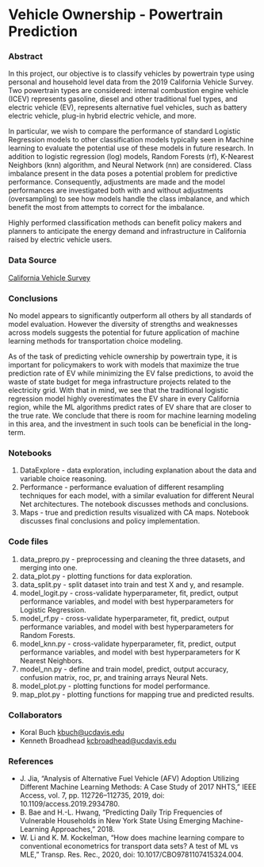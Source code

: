 # Vehicle Ownership - Powertrain Prediction

### Abstract
In this project, our objective is to classify vehicles by powertrain type using personal and household level data from
the 2019 California Vehicle Survey. Two powertrain types are considered: internal combustion engine vehicle (ICEV)
represents gasoline, diesel and other traditional fuel types, and electric vehicle (EV), represents alternative fuel
vehicles, such as battery electric vehicle, plug-in hybrid electric vehicle, and more. 
  
In particular, we wish to compare the performance of standard Logistic Regression
models to other classification models typically seen in Machine learning to evaluate the potential use of these models 
in future research. In addition to logistic regression (log) models, Random Forests (rf), K-Nearest Neighbors (knn) 
algorithm, and Neural Network (nn) are considered. Class imbalance present in the data poses a potential problem for predictive 
performance. Consequently, adjustments are made and the model performances are investigated both with and without 
adjustments (oversampling) to see how models handle the class imbalance, and which benefit the most from attempts to 
correct for the imbalance.

Highly performed classification methods can benefit policy makers and planners to anticipate the energy demand and
infrastructure in California raised by electric vehicle users.

### Data Source
[California Vehicle Survey](https://www.energy.ca.gov/data-reports/surveys/california-vehicle-survey)

### Conclusions
No model appears to significantly outperform all others by all standards of model evaluation. However the diversity
of strengths and weaknesses across models suggests the potential for future application of machine learning methods
for transportation choice modeling.

As of the task of predicting vehicle ownership by powertrain type, it is important for policymakers to work with 
models that maximize the true prediction rate of EV while minimizing the EV false predictions, to avoid the waste of 
state budget for mega infrastructure projects related to the electricity grid. With that in mind, we see that the 
traditional logistic regression model highly overestimates the EV share in every California region, while the ML 
algorithms predict rates of EV share that are closer to the true rate. We conclude that there is room for machine 
learning modeling in this area, and the investment in such tools can be beneficial in the long-term.


### Notebooks
1. DataExplore - data exploration, including explanation about the data and variable choice reasoning. 
2. Performance - performance evaluation of different resampling techniques for each model, with a similar evaluation
 for different Neural Net architectures. The notebook discusses methods and conclusions.
3. Maps - true and prediction results visualized with CA maps. Notebook discusses final conclusions and policy implementation.

### Code files
1. data_prepro.py - preprocessing and cleaning the three datasets, and merging into one.
2. data_plot.py - plotting functions for data exploration.
3. data_split.py - split dataset into train and test X and y, and resample.
4. model_logit.py - cross-validate hyperparameter, fit, predict, output performance variables, and model with best hyperparameters for Logistic Regression.
5. model_rf.py - cross-validate hyperparameter, fit, predict, output performance variables, and model with best hyperparameters for Random Forests.
6. model_knn.py - cross-validate hyperparameter, fit, predict, output performance variables, and model with best hyperparameters for K Nearest Neighbors.
7. model_nn.py - define and train model, predict, output accuracy, confusion matrix, roc, pr, and training arrays Neural Nets.
8. model_plot.py - plotting functions for model performance.
9. map_plot.py - plotting functions for mapping true and predicted results.

### Collaborators
* Koral Buch kbuch@ucdavis.edu
* Kenneth Broadhead kcbroadhead@ucdavis.edu

### References
* J. Jia, “Analysis of Alternative Fuel Vehicle (AFV) Adoption Utilizing Different Machine Learning Methods: 
A Case Study of 2017 NHTS,” IEEE Access, vol. 7, pp. 112726–112735, 2019, doi: 10.1109/access.2019.2934780.
* B. Bae and H.-L. Hwang, “Predicting Daily Trip Frequencies of Vulnerable Households in New York State Using 
Emerging Machine-Learning Approaches,” 2018.
* W. Li and K. M. Kockelman, “How does machine learning compare to conventional econometrics for transport data sets? 
A test of ML vs MLE,” Transp. Res. Rec., 2020, doi: 10.1017/CBO9781107415324.004.
